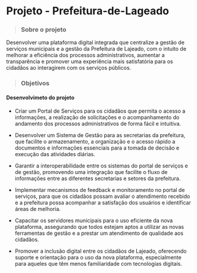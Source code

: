 <h1>Projeto - Prefeitura-de-Lageado</h1>

>### Sobre o projeto

Desenvolver uma plataforma digital integrada que centralize a gestão de serviços municipais e a gestão da Prefeitura de Lajeado, com o intuito de melhorar a eficiência dos processos administrativos, aumentar a transparência e promover uma experiência mais satisfatória para os cidadãos ao interagirem com os serviços públicos.

>### Objetivos
#### Desenvolvimeto do projeto

+ Criar um Portal de Serviços para os cidadãos que permita o acesso a informações, a realização de solicitações e o acompanhamento do andamento dos processos administrativos de forma fácil e intuitiva.

+	Desenvolver um Sistema de Gestão para as secretarias da prefeitura, que facilite o armazenamento, a organização e o acesso rápido a documentos e informações essenciais para a tomada de decisão e execução das atividades diárias.

+	Garantir a interoperabilidade entre os sistemas do portal de serviços e de gestão, promovendo uma integração que facilite o fluxo de informações entre as diferentes secretarias e setores da prefeitura.

+	Implementar mecanismos de feedback e monitoramento no portal de serviços, para que os cidadãos possam avaliar o atendimento recebido e a prefeitura possa acompanhar a satisfação dos usuários e identificar áreas de melhoria.

+	Capacitar os servidores municipais para o uso eficiente da nova plataforma, assegurando que todos estejam aptos a utilizar as novas ferramentas de gestão e a prestar um atendimento de qualidade aos cidadãos.

+	Promover a inclusão digital entre os cidadãos de Lajeado, oferecendo suporte e orientação para o uso da nova plataforma, especialmente para aqueles que têm menos familiaridade com tecnologias digitais. 
